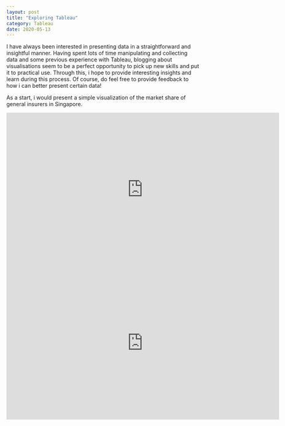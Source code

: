```yaml
---
layout: post
title: "Exploring Tableau"
category: Tableau
date: 2020-05-13
---
```


I have always been interested in presenting data in a straightforward and insightful manner. Having spent lots of time manipulating and collecting data and some previous experience with Tableau, blogging about visualisations seem to be a perfect opportunity to pick up new skills and put it to practical use. Through this, i hope to provide interesting insights and learn during this process. Of course, do feel free to provide feedback to how i can better present certain data!

As a start, i would present a simple visualization of the market share of general insurers in Singapore.



<iframe src="https://public.tableau.com/views/singaporeOverall/Player_GI?:showVizHome=no&:embed=true" width="710" height="400" frameborder="true"></iframe>

<iframe src="https://public.tableau.com/views/singaporeOverall/TotalSingaporeMarketGWPSGD?:showVizHome=no&:embed=true" width="710" height="400" frameborder="true"></iframe>

